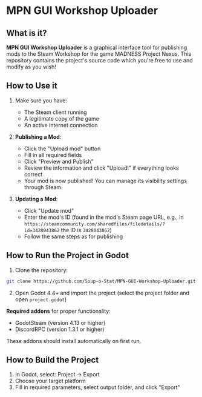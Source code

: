 # MPN GUI Workshop Uploader

## What is it?

**MPN GUI Workshop Uploader** is a graphical interface tool for publishing mods to the Steam Workshop for the game MADNESS Project Nexus. This repository contains the project's source code which you're free to use and modify as you wish!

## How to Use it

1. Make sure you have:
   - The Steam client running
   - A legitimate copy of the game
   - An active internet connection

2. **Publishing a Mod**:
   - Click the "Upload mod" button
   - Fill in all required fields
   - Click "Preview and Publish"
   - Review the information and click "Upload!" if everything looks correct
   - Your mod is now published! You can manage its visibility settings through Steam.

3. **Updating a Mod**:
   - Click "Update mod"
   - Enter the mod's ID (found in the mod's Steam page URL, e.g., in `https://steamcommunity.com/sharedfiles/filedetails/?id=3428043862` the ID is `3428043862`)
   - Follow the same steps as for publishing

## How to Run the Project in Godot

1. Clone the repository:

```bash
git clone https://github.com/Soup-o-Stat/MPN-GUI-Workshop-Uploader.git
```

2. Open Godot 4.4+ and import the project (select the project folder and open `project.godot`)

**Required addons** for proper functionality:
- GodotSteam (version 4.13 or higher)
- DiscordRPC (version 1.3.1 or higher)

These addons should install automatically on first run.

## How to Build the Project

1. In Godot, select: Project → Export
2. Choose your target platform
3. Fill in required parameters, select output folder, and click "Export"
